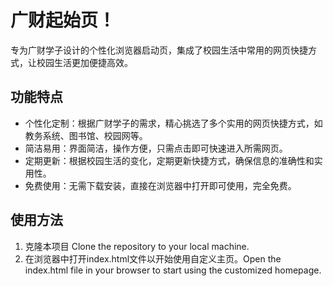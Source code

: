 # 广财起始页！
专为广财学子设计的个性化浏览器启动页，集成了校园生活中常用的网页快捷方式，让校园生活更加便捷高效。

## 功能特点
- 个性化定制：根据广财学子的需求，精心挑选了多个实用的网页快捷方式，如教务系统、图书馆、校园网等。
- 简洁易用：界面简洁，操作方便，只需点击即可快速进入所需网页。
- 定期更新：根据校园生活的变化，定期更新快捷方式，确保信息的准确性和实用性。
- 免费使用：无需下载安装，直接在浏览器中打开即可使用，完全免费。

## 使用方法
1. 克隆本项目 Clone the repository to your local machine.
2. 在浏览器中打开index.html文件以开始使用自定义主页。Open the index.html file in your browser to start using the customized homepage.
